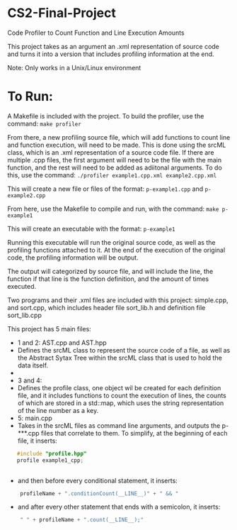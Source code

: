 # CS2-Final-Project
Code Profiler to Count Function and Line Execution Amounts

This project takes as an argument an .xml representation of source code and turns it into a version that includes profiling information at the end.

Note: Only works in a Unix/Linux environment
# To Run:

A Makefile is included with the project. To build the profiler, use the command: ```make profiler```

From there, a new profiling source file, which will add functions to count line and function execution,  will need to be made. This is done using the srcML class, which is an .xml representation of a source code file. If there are multiple .cpp files, the first argument will need to be the file with the main function, and the rest will need to be added as adiitonal arguments. To do this, use the command: ```./profiler example1.cpp.xml example2.cpp.xml```

This will create a new file or files of the format: ```p-example1.cpp``` and ```p-example2.cpp```

From here, use the Makefile to compile and run, with the command: ```make p-example1```

This will create an executable with the format: ```p-example1```

Running this executable will run the original source code, as well as the profiling functions attached to it. At the end of the execution of the original code, the profiling information will be output.

The output will categorized by source file, and will include the line, the function if that line is the function definition, and the amount of times executed.

Two programs and their .xml files are included with this project: simple.cpp, and sort.cpp, which includes header file sort_lib.h and definition file sort_lib.cpp

This project has 5 main files:

- 1 and 2: AST.cpp and AST.hpp
 - Defines the srcML class to represent the source code of a file, as well as the Abstract Sytax Tree within the srcML class that is used to hold the data itself.
 - 
- 3 and 4:
 - Defines the profile class, one object wil be created for each definition file, and it includes functions to count the execution of lines, the counts of which are stored in a std::map, which uses the string representation of the line number as a key.
- 5: main.cpp
 - Takes in the srcML files as command line arguments, and outputs the p-***.cpp files that correlate to them. To simplify, at the beginning of each file, it inserts:
 ```C++
    #include "profile.hpp"
    profile example1_cpp;
    
 ```
 -  and then before every conditional statement, it inserts:
```C++
    profileName + ".conditionCount(__LINE__)" + " && "

```
 - and after every other statement that ends with a semicolon, it inserts:
```C++
    " " + profileName + ".count(__LINE__);"
```






